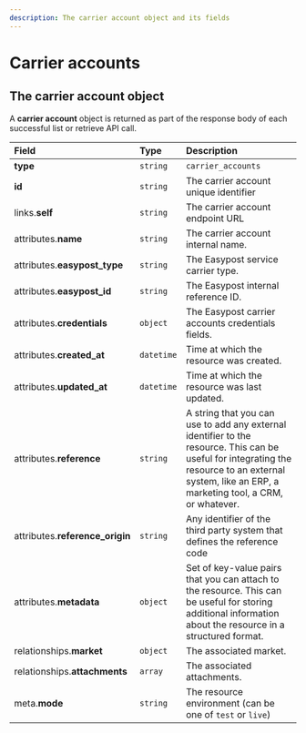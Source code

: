 ```yaml
---
description: The carrier account object and its fields
---
```


# Carrier accounts

## The carrier account object

A **carrier account** object is returned as part of the response body of each successful list or retrieve API call.

| Field | Type | Description |
| :--- | :--- | :--- |
| **type** | `string` | `carrier_accounts` |
| **id** | `string` | The carrier account unique identifier |
| links.**self** | `string` | The carrier account endpoint URL |
| attributes.**name** | `string` | The carrier account internal name. |
| attributes.**easypost\_type** | `string` | The Easypost service carrier type. |
| attributes.**easypost\_id** | `string` | The Easypost internal reference ID. |
| attributes.**credentials** | `object` | The Easypost carrier accounts credentials fields. |
| attributes.**created\_at** | `datetime` | Time at which the resource was created. |
| attributes.**updated\_at** | `datetime` | Time at which the resource was last updated. |
| attributes.**reference** | `string` | A string that you can use to add any external identifier to the resource. This can be useful for integrating the resource to an external system, like an ERP, a marketing tool, a CRM, or whatever. |
| attributes.**reference\_origin** | `string` | Any identifier of the third party system that defines the reference code |
| attributes.**metadata** | `object` | Set of key-value pairs that you can attach to the resource. This can be useful for storing additional information about the resource in a structured format. |
| relationships.**market** | `object` | The associated market. |
| relationships.**attachments** | `array` | The associated attachments. |
| meta.**mode** | `string` | The resource environment \(can be one of `test` or `live`\) |

